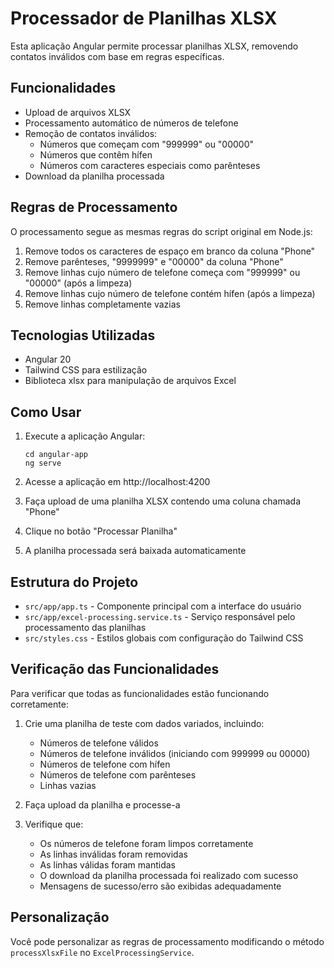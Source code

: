 # Processador de Planilhas XLSX

Esta aplicação Angular permite processar planilhas XLSX, removendo contatos inválidos com base em regras específicas.

## Funcionalidades

- Upload de arquivos XLSX
- Processamento automático de números de telefone
- Remoção de contatos inválidos:
  - Números que começam com "999999" ou "00000"
  - Números que contêm hífen
  - Números com caracteres especiais como parênteses
- Download da planilha processada

## Regras de Processamento

O processamento segue as mesmas regras do script original em Node.js:

1. Remove todos os caracteres de espaço em branco da coluna "Phone"
2. Remove parênteses, "9999999" e "00000" da coluna "Phone"
3. Remove linhas cujo número de telefone começa com "999999" ou "00000" (após a limpeza)
4. Remove linhas cujo número de telefone contém hífen (após a limpeza)
5. Remove linhas completamente vazias

## Tecnologias Utilizadas

- Angular 20
- Tailwind CSS para estilização
- Biblioteca xlsx para manipulação de arquivos Excel

## Como Usar

1. Execute a aplicação Angular:
   ```
   cd angular-app
   ng serve
   ```

2. Acesse a aplicação em http://localhost:4200

3. Faça upload de uma planilha XLSX contendo uma coluna chamada "Phone"

4. Clique no botão "Processar Planilha"

5. A planilha processada será baixada automaticamente

## Estrutura do Projeto

- `src/app/app.ts` - Componente principal com a interface do usuário
- `src/app/excel-processing.service.ts` - Serviço responsável pelo processamento das planilhas
- `src/styles.css` - Estilos globais com configuração do Tailwind CSS

## Verificação das Funcionalidades

Para verificar que todas as funcionalidades estão funcionando corretamente:

1. Crie uma planilha de teste com dados variados, incluindo:
   - Números de telefone válidos
   - Números de telefone inválidos (iniciando com 999999 ou 00000)
   - Números de telefone com hífen
   - Números de telefone com parênteses
   - Linhas vazias

2. Faça upload da planilha e processe-a

3. Verifique que:
   - Os números de telefone foram limpos corretamente
   - As linhas inválidas foram removidas
   - As linhas válidas foram mantidas
   - O download da planilha processada foi realizado com sucesso
   - Mensagens de sucesso/erro são exibidas adequadamente

## Personalização

Você pode personalizar as regras de processamento modificando o método `processXlsxFile` no `ExcelProcessingService`.
